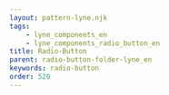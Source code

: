 ```yaml
---
layout: pattern-lyne.njk
tags: 
    - lyne_components_en
    - lyne_components_radio_button_en
title: Radio-Button
parent: radio-button-folder-lyne_en
keywords: radio-button
order: 520
---
```

